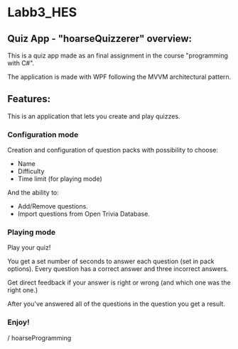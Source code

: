 # Labb3_HES

## Quiz App - "hoarseQuizzerer" overview:

This is a quiz app made as an final assignment in the course "programming with C#".

The application is made with WPF following the MVVM architectural pattern.

## Features:

This is an application that lets you create and play quizzes.

### Configuration mode

Creation and configuration of question packs with possibility to choose: 

- Name
- Difficulty
- Time limit (for playing mode)

And the ability to:
- Add/Remove questions.
- Import questions from Open Trivia Database.

### Playing mode

Play your quiz!

You get a set number of seconds to answer each question (set in pack options).
Every question has a correct answer and three incorrect answers.

Get direct feedback if your answer is right or wrong (and which one was the right one.)

After you've answered all of the questions in the question you get a result.

### Enjoy!

/ hoarseProgramming


